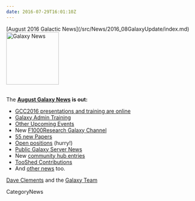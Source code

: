```yaml
---
date: 2016-07-29T16:01:10Z
---
```

<div class='newsItemHeader'>[August 2016 Galactic News](/src/News/2016_08GalaxyUpdate/index.md)</div>

<div class='right'>
<a href='/GalaxyUpdates/2016_08'><img src='/Images/GalaxyLogos/GalaxyNews.png' alt='Galaxy News' width=140 /></a><br /><br />
</div>

The **[August Galaxy News](/src/GalaxyUpdates/2016_08/index.md) is out:**

* [GCC2016 presentations and training are online](/src/GalaxyUpdates/2016_08/index.md#gcc2016-presentations-and-training-are-online)
* [Galaxy Admin Training](/src/GalaxyUpdates/2016_08/index.md#galaxy-admin-training-november-7-11-salt-lake-city-utah)
* [Other Upcoming Events](/src/GalaxyUpdates/2016_08/index.md#other-upcoming-events)
* New [F1000Research Galaxy Channel](/src/GalaxyUpdates/2016_08/index.md#f1000research-galaxy-channel)
* [55 new Papers](/src/GalaxyUpdates/2016_08/index.md#new-papers)
* [Open positions](/src/GalaxyUpdates/2016_08/index.md#whos-hiring) (hurry!)
* [Public Galaxy Server News](/src/GalaxyUpdates/2016_08/index.md#public-galaxy-server-news)
* New [community hub entries](/src/GalaxyUpdates/2016_08/index.md#galaxy-community-hubs)
* [TooShed Contributions](/src/GalaxyUpdates/2016_08/index.md#toolshed-contributions)
* And [other news](/src/GalaxyUpdates/2016_08/index.md#other-news) too.

[Dave Clements](/src/DaveClements/index.md) and the [Galaxy Team](/src/GalaxyTeam/index.md)


CategoryNews
